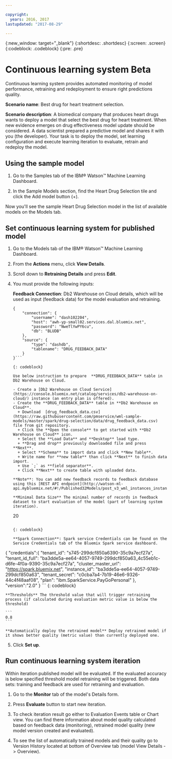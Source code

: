 ```yaml
---

copyright:
  years: 2016, 2017
lastupdated: "2017-08-29"

---
```


{:new_window: target="_blank"}
{:shortdesc: .shortdesc}
{:screen: .screen}
{:codeblock: .codeblock}
{:pre: .pre}

# Continuous learning system <span class='tag--beta'>Beta</span>

Continuous learning system provides automated monitoring of model performance, retraining and redeployment to ensure right predictions quality.


**Scenario name**: Best drug for heart treatment selection.

**Scenario description**: A biomedical company that produces heart drugs
wants to deploy a model that select the best drug for heart treatment. When new evidence emerges on drug effectiveness model update should be considered. A data scientist prepared a predictive model and
shares it with you (the developer). Your task is to deploy the model, set learning configuration and execute learning iteration to evaluate, retrain and redeploy the model.


## Using the sample model

1. Go to the Samples tab of the IBM® Watson™ Machine Learning
   Dashboard.

2. In the Sample Models section, find the Heart Drug Selection
   tile and click the Add model button (+).

Now you'll see the sample Heart Drug Selection model in the list of available models on the Models tab.


## Set continuous learning system for published model

1.  Go to the Models tab of the IBM® Watson™ Machine Learning Dashboard.

2.  From the **Actions** menu, click **View Details**.

3.  Scroll down to **Retraining Details** and press **Edit**.

4.  You must provide the following inputs:

    **Feedback Connection**: Db2 Warehouse on Cloud details, which will be used as input (feedback data) for the model evaluation and retraining.
    ```
    {
        "connection": {
            "username": "dash102204",
            "host": "awh-yp-small02.services.dal.bluemix.net",
            "password": "NweTlYwPY6cu",
            "db": "BLUDB"
        },
        "source": {
            "type": "dashdb",
            "tablename": "DRUG_FEEDBACK_DATA"
        }
    }```

    {: codeblock}

    Use below instruction to prepare  **DRUG_FEEDBACK_DATA** table in Db2 Warehouse on Cloud.

    - Create a [Db2 Warehouse on Cloud Service](https://console.bluemix.net/catalog/services/db2-warehouse-on-cloud/) instance (an entry plan is offered).
    - Create the **DRUG_FEEDBACK_DATA** table in **Db2 Warehouse on Cloud**.
      + Download  [drug_feedback_data.csv](https://raw.githubusercontent.com/pmservice/wml-sample-models/master/spark/drug-selection/data/drug_feedback_data.csv) file from git repository.
      + Click the **Open the console** to get started with **Db2 Warehouse on Cloud** icon.
      + Select the **Load Data** and **Desktop** load type.
      + **Drag and drop** previously downloaded file and press **Next**.
      + Select **Schema** to import data and click **New Table**.
      + Write name for **new table** than click **Next** to finish data import.
      + Use `;` as **field separator**.
      + Click **Next** to create table with uploaded data.

    **Note**: You can add new feedback records to feedback database using this [REST API endpoint](http://watson-ml-api.mybluemix.net/#!/Published32Models/post_v3_wml_instances_instance_id_published_models_published_model_id_feedback)

    **Minimal Data Size** The minimal number of records in feedback dataset to start evaluation of the model (part of learning system iteration).

    ```
    20
    ```

    {: codeblock}

    **Spark Connection**: Spark service Credentials can be found on the Service Credentials tab of the Bluemix Spark service dashboard.

    ```
{
    "credentials":{
      "tenant_id": "s745-299dcf850a6390-35c9a7ecf27a",
      "tenant_id_full": "ba3dde5a-ee64-4057-9749-299dcf850a63_4c55eb1c-d6fe-4f0a-9390-35c9a7ecf27a",
      "cluster_master_url": "https://spark.bluemix.net",
      "instance_id": "ba3dde5a-ee64-4057-9749-299dcf850a63",
      "tenant_secret": "c0cba7a4-7b19-46e6-9326-44c4f48aaf08",
      "plan": "ibm.SparkService.PayGoPersonal"
    },
    "version":"2.0"
}
    ```
    {: codeblock}

    **Thresholds** The threshold value that will trigger retraining process (if calculated during evaluation metric value is below the threshold)

    ```
    0.8
    ```

    **Automatically deploy the retrained model** Deploy retrained model if it shows better quality (metric value) than currently deployed one.


5.  Click **Set up**.


## Run continuous learning system iteration

Within iteration published model will be evaluated. If the evaluated accuracy is below specified threshold model retraining will be triggered. Both data sets: training and feedback are used for retraining and evaluation.

1. Go to the **Monitor** tab of the model's Details form.

2. Press **Evaluate** button to start new iteration.

3. To check iteration result go either to Evaluation Events table or Chart view. You can find there information about model quality calculated based on feedback data (monitoring), retrained model quality (new model version created and evaluated).

4. To see the list of automatically trained models and their quality go to Version History located at bottom of Overview tab (model View Details -> Overview).

